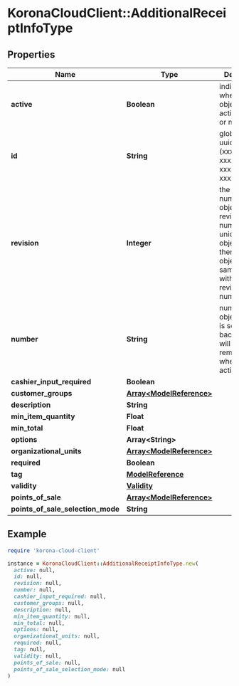 # KoronaCloudClient::AdditionalReceiptInfoType

## Properties

| Name | Type | Description | Notes |
| ---- | ---- | ----------- | ----- |
| **active** | **Boolean** | indicates whether the object is active for use or not | [optional][readonly] |
| **id** | **String** | global object uuid (xxxxxxxx-xxxx-xxxx-xxxx-xxxxxxxxxxxx) | [optional] |
| **revision** | **Integer** | the revision number of the object. revision numbers are unique per object-type. there is is no object of the same type with identical revision numbers. | [optional][readonly] |
| **number** | **String** | number of the object, like it is set in backoffice; will be removed when active&#x3D;false | [optional] |
| **cashier_input_required** | **Boolean** |  | [optional] |
| **customer_groups** | [**Array&lt;ModelReference&gt;**](ModelReference.md) |  | [optional] |
| **description** | **String** |  | [optional] |
| **min_item_quantity** | **Float** |  | [optional] |
| **min_total** | **Float** |  | [optional] |
| **options** | **Array&lt;String&gt;** |  | [optional] |
| **organizational_units** | [**Array&lt;ModelReference&gt;**](ModelReference.md) |  | [optional] |
| **required** | **Boolean** |  | [optional] |
| **tag** | [**ModelReference**](ModelReference.md) |  | [optional] |
| **validity** | [**Validity**](Validity.md) |  | [optional] |
| **points_of_sale** | [**Array&lt;ModelReference&gt;**](ModelReference.md) |  | [optional] |
| **points_of_sale_selection_mode** | **String** |  | [optional] |

## Example

```ruby
require 'korona-cloud-client'

instance = KoronaCloudClient::AdditionalReceiptInfoType.new(
  active: null,
  id: null,
  revision: null,
  number: null,
  cashier_input_required: null,
  customer_groups: null,
  description: null,
  min_item_quantity: null,
  min_total: null,
  options: null,
  organizational_units: null,
  required: null,
  tag: null,
  validity: null,
  points_of_sale: null,
  points_of_sale_selection_mode: null
)
```

